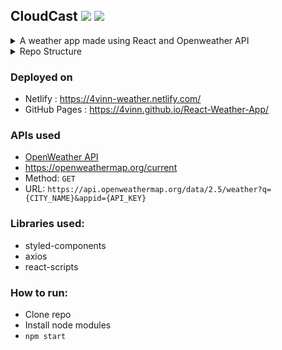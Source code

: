 ## CloudCast <img src="https://img.shields.io/badge/ReactJs-white?logo=React&logoColor=blue" /> <img src="https://img.shields.io/badge/Axios-white?logo=axios&logoColor=purple" />  

<details>
<summary>A weather app made using React and Openweather API </summary>

- API setup with Open Weather
- API integration with Axios
- State Management using React Hooks
- Conditional Rendering of Components
</details>

<details>
<summary>Repo Structure</summary>

  ```
.
├── public/
│   ├── icons/
│   ├── index.html
│   └── other files
├── src/
|   ├── modules/
|   |   ├── CityComponent.js
│   |   └── WeatherComponent.js
│   ├── App.js
│   ├── index.css
│   ├── SplashScreen.js
│   └── index.js
|    
├── .gitignore
├── package.json
├── package-lock.json
└── README.md
```
</details>

### Deployed on
- Netlify : https://4vinn-weather.netlify.com/
- GitHub Pages : https://4vinn.github.io/React-Weather-App/

### APIs used
- [OpenWeather API](https://openweathermap.org/)
- https://openweathermap.org/current
- Method: `GET`
- URL: `https://api.openweathermap.org/data/2.5/weather?q={CITY_NAME}&appid={API_KEY}`

### Libraries used:
- styled-components
- axios
- react-scripts

### How to run:
- Clone repo
- Install node modules
- `npm start` 
